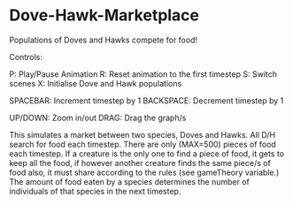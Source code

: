 # Dove-Hawk-Marketplace
Populations of Doves and Hawks compete for food!

Controls:

  P: Play/Pause Animation
  R: Reset animation to the first timestep
  S: Switch scenes
  X: Initialise Dove and Hawk populations

  SPACEBAR: Increment timestep by 1
  BACKSPACE: Decrement timestep by 1

  UP/DOWN: Zoom in/out
  DRAG: Drag the graph/s

This simulates a market between two species, Doves and Hawks. All D/H search for food each timestep. There are only (MAX=500) pieces of food each timestep. If a creature is the only one to find a piece of food, it gets to keep all the food, if however another creature finds the same piece/s of food also, it must share according to the rules (see gameTheory variable.) The amount of food eaten by a species determines the number of individuals of that species in the next timestep.
